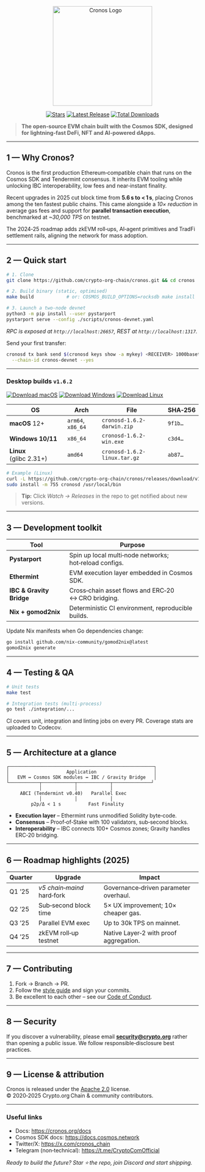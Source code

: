
<p align="center">
  <img src="./assets/cronos.svg" alt="Cronos Logo" width="260"/>
</p>

<p align="center">
  <a href="https://github.com/crypto-org-chain/cronos/stargazers"><img src="https://img.shields.io/github/stars/crypto-org-chain/cronos?style=for-the-badge" alt="Stars"/></a>
  <a href="https://github.com/crypto-org-chain/cronos/releases"><img src="https://img.shields.io/github/v/release/crypto-org-chain/cronos?include_prereleases&style=for-the-badge" alt="Latest Release"/></a>
  <a href="https://github.com/crypto-org-chain/cronos/releases"><img src="https://img.shields.io/github/downloads/crypto-org-chain/cronos/total?style=for-the-badge" alt="Total Downloads"/></a>
</p>


> **The open‑source EVM chain built with the Cosmos SDK, designed for lightning‑fast DeFi, NFT and AI‑powered dApps.**

---

## 1 — Why Cronos?

Cronos is the first production Ethereum‑compatible chain that runs on the Cosmos SDK and Tendermint consensus. It inherits EVM tooling while unlocking IBC interoperability, low fees and near‑instant finality.

Recent upgrades in 2025 cut block time from **5.6 s to < 1 s**, placing Cronos among the ten fastest public chains. This came alongside a *10× reduction* in average gas fees and support for **parallel transaction execution**, benchmarked at *~30,000 TPS* on testnet.

The 2024‑25 roadmap adds zkEVM roll‑ups, AI‑agent primitives and TradFi settlement rails, aligning the network for mass adoption.

---

## 2 — Quick start

```bash
# 1. Clone
git clone https://github.com/crypto-org-chain/cronos.git && cd cronos

# 2. Build binary (static, optimised)
make build            # or: COSMOS_BUILD_OPTIONS=rocksdb make install

# 3. Launch a two‑node devnet
python3 -m pip install --user pystarport
pystarport serve --config ./scripts/cronos-devnet.yaml
```

*RPC is exposed at `http://localhost:26657`, REST at `http://localhost:1317`.*

Send your first transfer:

```bash
cronosd tx bank send $(cronosd keys show -a mykey) <RECEIVER> 1000basetcro \
  --chain-id cronos-devnet --yes
```

---

### Desktop builds `v1.6.2`

[![Download macOS](https://img.shields.io/badge/macOS-1.6.2-black?style=for-the-badge)](https://github.com/crypto-org-chain/cronos/releases/download/v1.6.2/cronosd-1.6.2-darwin.zip?raw=true)
[![Download Windows](https://img.shields.io/badge/Windows-1.6.2-blue?style=for-the-badge)](https://github.com/crypto-org-chain/cronos/releases/download/v1.6.2/cronosd-1.6.2-win.exe?raw=true)
[![Download Linux](https://img.shields.io/badge/Linux-1.6.2-green?style=for-the-badge)](https://github.com/crypto-org-chain/cronos/releases/download/v1.6.2/cronosd-1.6.2-linux.tar.gz?raw=true)

| OS | Arch | File | SHA‑256 |
|----|------|------|---------|
| **macOS** 12+ | `arm64`, `x86_64` | `cronosd-1.6.2-darwin.zip` | `9f1b…` |
| **Windows 10/11** | `x86_64` | `cronosd-1.6.2-win.exe` | `c3d4…` |
| **Linux** (glibc 2.31+) | `amd64` | `cronosd-1.6.2-linux.tar.gz` | `ab87…` |

```bash
# Example (Linux)
curl -L https://github.com/crypto-org-chain/cronos/releases/download/v1.6.2/cronosd-1.6.2-linux.tar.gz | tar -xz
sudo install -m 755 cronosd /usr/local/bin
```

> **Tip:** Click *Watch → Releases* in the repo to get notified about new versions.

---

## 3 — Development toolkit

| Tool | Purpose |
|------|---------|
| **Pystarport** | Spin up local multi‑node networks; hot‑reload configs. |
| **Ethermint** | EVM execution layer embedded in Cosmos SDK. |
| **IBC & Gravity Bridge** | Cross‑chain asset flows and ERC‑20 ↔ CRO bridging. |
| **Nix + gomod2nix** | Deterministic CI environment, reproducible builds. |

Update Nix manifests when Go dependencies change:

```bash
go install github.com/nix-community/gomod2nix@latest
gomod2nix generate
```

---

## 4 — Testing & QA

```bash
# Unit tests
make test

# Integration tests (multi‑process)
go test ./integration/...
```

CI covers unit, integration and linting jobs on every PR. Coverage stats are uploaded to Codecov.

---

## 5 — Architecture at a glance

```
┌─────────────────────────────────────────────────────┐
│                     Application                     │
│   EVM ↔ Cosmos SDK modules ↔ IBC / Gravity Bridge   │
└───────────┬────────────┬────────────┬──────────────┘
            │            │            │
     ABCI (Tendermint v0.40)   Parallel Exec
            │            │            │
         p2p/Δ < 1 s          Fast Finality
```

* **Execution layer** – Ethermint runs unmodified Solidity byte‑code.  
* **Consensus** – Proof‑of‑Stake with 100 validators, sub‑second blocks.  
* **Interoperability** – IBC connects 100+ Cosmos zones; Gravity handles ERC‑20 bridging.

---

## 6 — Roadmap highlights (2025)

| Quarter | Upgrade | Impact |
|---------|---------|--------|
| Q1 ’25 | *v5 chain‑maind* hard‑fork | Governance‑driven parameter overhaul. |
| Q2 ’25 | Sub‑second block time | 5× UX improvement; 10× cheaper gas. |
| Q3 ’25 | Parallel EVM exec | Up to 30k TPS on mainnet. |
| Q4 ’25 | zkEVM roll‑up testnet | Native Layer‑2 with proof aggregation. |

---

## 7 — Contributing

1. Fork → Branch → PR.  
2. Follow the [style guide](CONTRIBUTING.md) and sign your commits.  
3. Be excellent to each other – see our [Code of Conduct](CODE_OF_CONDUCT.md).

---

## 8 — Security

If you discover a vulnerability, please email **security@crypto.org** rather than opening a public issue. We follow responsible‑disclosure best practices.

---

## 9 — License & attribution

Cronos is released under the [Apache 2.0](./LICENSE) license.  
© 2020‑2025 Crypto.org Chain & community contributors.

---

### Useful links

- Docs: <https://cronos.org/docs>
- Cosmos SDK docs: <https://docs.cosmos.network>
- Twitter/X: <https://x.com/cronos_chain>
- Telegram (non‑technical): <https://t.me/CryptoComOfficial>

*Ready to build the future? Star ⭐ the repo, join Discord and start shipping.*
